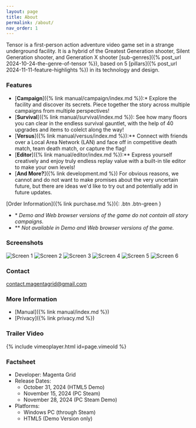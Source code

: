 ```yaml
---
layout: page
title: About
permalink: /about/
nav_order: 1
---
```


Tensor is a first-person action adventure video game set in a strange underground facility. It is a hybrid of the Greatest Generation shooter, Silent Generation shooter, and Generation X shooter [sub-genres]({% post_url 2024-10-24-the-genre-of-tensor %}), based on 5 [pillars]({% post_url 2024-11-11-feature-highlights %}) in its technology and design.

### Features
- [**Campaign**]({% link manual/campaign/index.md %}):\* Explore the facility and discover its secrets. Piece together the story across multiple campaigns from multiple perspectives!
- [**Survival**]({% link manual/survival/index.md %}): See how many floors you can clear in the endless survival gauntlet, with the help of 40 upgrades and items to colelct along the way!
- [**Versus**]({% link manual/versus/index.md %}):\*\* Connect with friends over a Local Area Network (LAN) and face off in competitive death match, team death match, or capture the flag!
- [**Editor**]({% link manual/editor/index.md %}):\*\* Express yourself creatively and enjoy truly endless replay value with a built-in tile editor to make your own levels!
- [**And More?**]({% link development.md %}) For obvious reasons, we cannot and do not want to make promises about the very uncertain future, but there are ideas we'd like to try out and potentially add in future updates.

[Order Information]({% link purchase.md %}){: .btn .btn-green }

- \* *Demo and Web browser versions of the game do not contain all story campaigns.*
- \*\* *Not available in Demo and Web browser versions of the game.*

### Screenshots

![Screen 1](../assets/img/screen1.jpg)
![Screen 2](../assets/img/screen2.jpg)
![Screen 3](../assets/img/screen3.jpg)
![Screen 4](../assets/img/screen4.jpg)
![Screen 5](../assets/img/screen5.jpg)
![Screen 6](../assets/img/screen6.jpg)

### Contact

[contact.magentagrid@gmail.com](mailto:contact.magentagrid@gmail.com)

### More Information
- [Manual]({% link manual/index.md %})
- [Privacy]({% link privacy.md %})

### Trailer Video

{% include vimeoplayer.html id=page.vimeoId %}

### Factsheet
- Developer: Magenta Grid
- Release Dates:
    - October 31, 2024 (HTML5 Demo)
    - November 15, 2024 (PC Steam)
    - November 28, 2024 (PC Steam Demo)
- Platforms:
    - Windows PC (through Steam)
    - HTML5 (Demo Version only)